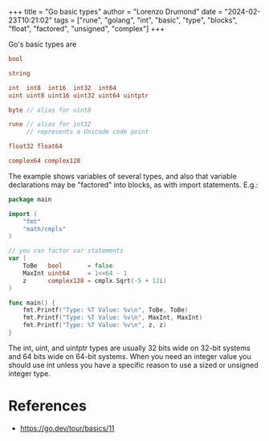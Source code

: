 +++
title = "Go basic types"
author = "Lorenzo Drumond"
date = "2024-02-23T10:21:02"
tags = ["rune",  "golang",  "int",  "basic",  "type",  "blocks",  "float",  "factored",  "unsigned",  "complex"]
+++


Go's basic types are

```go
bool

string

int  int8  int16  int32  int64
uint uint8 uint16 uint32 uint64 uintptr

byte // alias for uint8

rune // alias for int32
     // represents a Unicode code point

float32 float64

complex64 complex128
```

The example shows variables of several types, and also that variable declarations may be "factored" into blocks, as with import statements.
E.g.:
```go
package main

import (
	"fmt"
	"math/cmplx"
)

// you can factor var statements
var (
	ToBe   bool       = false
	MaxInt uint64     = 1<<64 - 1
	z      complex128 = cmplx.Sqrt(-5 + 12i)
)

func main() {
	fmt.Printf("Type: %T Value: %v\n", ToBe, ToBe)
	fmt.Printf("Type: %T Value: %v\n", MaxInt, MaxInt)
	fmt.Printf("Type: %T Value: %v\n", z, z)
}
```

The int, uint, and uintptr types are usually 32 bits wide on 32-bit systems and 64 bits wide on 64-bit systems. When you need an integer value you should use int unless you have a specific reason to use a sized or unsigned integer type.

# References
- https://go.dev/tour/basics/11
